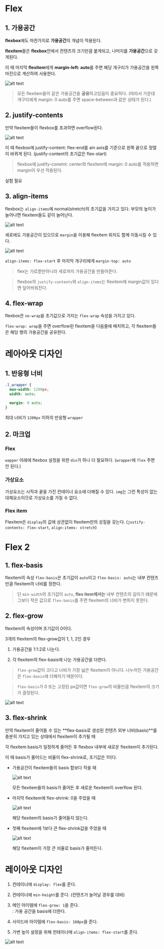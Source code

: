 # Flex

## 1. 가용공간

**flexbox**에도 마찬가지로 **가용공간**의 개념이 적용된다.

**flexitem**들은 **flexbox**안에서 컨텐츠의 크기만큼 붙게되고, 나머지를 **가용공간**으로 갖게된다.

이 때 마지막 **flexitem**에게 **margin-left: auto**를 주면 해당 개구리가 가용공간을 왼쪽 마진으로 계산하여 사용한다.

![alt text](image.png)

> 모든 flexitem들이 같은 가용공간을 **공유**하고있음이 중요하다. (따라서 가운데 개구리에게 margin: 0 auto를 주면 space-between과 같은 상태가 된다.)

## 2. justify-contents

만약 flexitem들이 flexbox를 초과하면 overflow된다.

![alt text](image-1.png)

이 때 flexbox에 justify-content: flex-end를 ain axis를 기준으로 왼쪽 끝으로 정렬이 바뀌게 된다. (justify-content의 초기값은 flex-start)

> flexbox에 justify-conetnt: center와 flexitem에 margin: 0 auto를 적용하면 margin이 우선 적용된다.

실험 필요

## 3. align-items

flexbox는 `align-items`에 normal(stretch)의 초기값을 가지고 있다. 부모의 높이가 늘어나면 flexitem들도 같이 늘어난다.

![alt text](image-2.png)

세로에도 가용공간이 있으므로 `margin`을 이용해 flexitem 위치도 함께 이동시킬 수 있다.

![alt text](image-4.png)

`align-items: flex-start` 후 마지막 개구리에게 `margin-top: auto`

> flex는 가로뿐만아니라 세로까지 가용공간을 만들어준다.

> flexbox의 `justify-contents`와 `align-items`는 flexitem에 margin값이 있다면 덮어씌워진다.

## 4. flex-wrap

flexbox은 `no-wrap`을 초기값으로 가지는 `flex-wrap` 속성을 가지고 있다.

`flex-wrap: wrap`을 주면 overflow된 flexitem을 다음줄에 배치하고, 각 flexitem들은 해당 행의 가용공간을 공유한다.

# 레아아웃 디자인

## 1. 반응형 너비

```css
.l_wrapper {
  max-width: 1200px;
  width: auto;

  margin: 0 auto;
}
```

최대 너비가 `1200px` 이하의 반응형 `wrapper`

## 2. 마크업

### Flex

`wapper` 아래에 flexbox 설정을 위한 `div`가 하나 더 필요하다. (`wrapper`에 `flex` 주면 안 된다.)

### 가상요소

가상요소는 시작과 끝을 가진 컨테이너 요소에 더해질 수 있다. `img`는 그런 특성이 없는 대체요소이므로 가상요소를 가질 수 없다.

### Flex item

Flexitem은 `display`의 값에 상관없이 flexitem만의 성질을 갖는다. (`justify-contents: flex-start`, `align-items: stretch`)

# Flex 2

## 1. flex-basis

flexitem의 속성 `flex-basis`은 초기값이 `auto`이고 `flex-basis: auto`는 내부 컨텐츠만큼 flexitem의 너비를 정한다.

> 단 `min-width`의 초기값이 `auto`, **flex item에서는** 내부 컨텐츠의 길이기 떄문에 그보다 작은 값으로 `flex-basis`를 주면 flexitem의 너비가 변하지 못한다.

## 2. flex-grow

flexitem의 속성이며 초기값이 0이다.

3개의 flexitem의 flex-grow값이 1, 1, 2인 경우

1. 가용공간을 1:1:2로 나눈다.

2. 각 flexitem의 flex-basis에 나눈 가용공간을 더한다.

> `flex-grow`값이 크다고 너비가 가장 넓은 flexitem이 아니다. 나누어진 가용공간은 `flex-basis`에 더해지기 때문이다.

> `flex-basis`가 0 또는 고정된 px값이면 `flex-grow`의 비율만큼 flexitem의 크기가 결정된다.

![alt text](image-5.png)

## 3. flex-shrink

만약 flexitem이 줄어들 수 있는 **flex-basis로 생성된 컨텐츠 외부 너비(basis)**를 충분히 가지고 있는 상태에서 flexitem이 추가될 때

각 flexitem basis가 일정하게 줄어든 후 flexbox 내부에 새로운 flexitem이 추가된다.

이 때 basis가 줄어드는 비율이 flex-shrink로, 초기값은 1이다.

- 가용공간이 flexitem들의 basis 합보다 작을 때

  ![alt text](image-6.png)

  모든 flexitem들의 basis가 줄어든 후 새로운 flexitem이 overflow 된다.

- 마지막 flexitem에 flex-shrink: 0을 주었을 때

  ![alt text](image-7.png)

  해당 flexitem의 basis가 줄어들지 않는다.

- 첫째 flexitem에 1보다 큰 flex-shrink값을 주었을 때

  ![alt text](image-8.png)

  해당 flexitem이 가장 큰 비율로 basis가 줄어든다.

# 레이아웃 디자인

1. 컨테이너에 `display: flex`를 준다.

2. 컨테이너에 `min-height`를 준다. (컨텐츠가 늘어날 경우를 대비)

3. 메인 아이템에 `flex-grow: 1`을 준다.  
   : 가용 공간을 basis에 더한다.

4. 사이드바 아이템에 `flex-basis: 168px`을 준다.

5. 가변 높이 설정을 위해 컨테이너에 `align-items: flex-start`를 준다.

![alt text](image-10.png)
